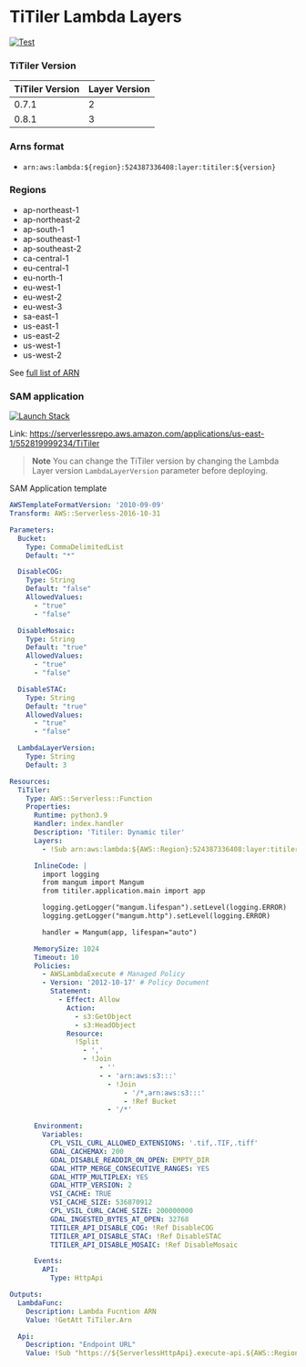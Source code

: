 # TiTiler Lambda Layers

<a href="https://github.com/lambgeo/titiler-layer/actions?query=workflow%3ACI" target="_blank">
    <img src="https://github.com/lambgeo/titiler-layer/workflows/CI/badge.svg" alt="Test">
</a>

### TiTiler Version

| TiTiler Version | Layer Version |
|               --|             --|
|           0.7.1 |             2 |
|           0.8.1 |             3 |

### Arns format

- `arn:aws:lambda:${region}:524387336408:layer:titiler:${version}`

### Regions
- ap-northeast-1
- ap-northeast-2
- ap-south-1
- ap-southeast-1
- ap-southeast-2
- ca-central-1
- eu-central-1
- eu-north-1
- eu-west-1
- eu-west-2
- eu-west-3
- sa-east-1
- us-east-1
- us-east-2
- us-west-1
- us-west-2

See [full list of ARN](/arns.json)


### SAM application

<p><a href="https://console.aws.amazon.com/lambda/home?#/create/app?applicationId=arn:aws:serverlessrepo:us-east-1:552819999234:applications/TiTiler" rel="noreferrer"><img src="https://cdn.rawgit.com/buildkite/cloudformation-launch-stack-button-svg/master/launch-stack.svg" alt="Launch Stack"></a></p>

Link: https://serverlessrepo.aws.amazon.com/applications/us-east-1/552819999234/TiTiler

> **Note**
> You can change the TiTiler version by changing the Lambda Layer version `LambdaLayerVersion` parameter before deploying.

SAM Application template
```yml
AWSTemplateFormatVersion: '2010-09-09'
Transform: AWS::Serverless-2016-10-31

Parameters:
  Bucket:
    Type: CommaDelimitedList
    Default: "*"

  DisableCOG:
    Type: String
    Default: "false"
    AllowedValues:
      - "true"
      - "false"

  DisableMosaic:
    Type: String
    Default: "true"
    AllowedValues:
      - "true"
      - "false"

  DisableSTAC:
    Type: String
    Default: "true"
    AllowedValues:
      - "true"
      - "false"

  LambdaLayerVersion:
    Type: String
    Default: 3

Resources:
  TiTiler:
    Type: AWS::Serverless::Function
    Properties:
      Runtime: python3.9
      Handler: index.handler
      Description: 'Titiler: Dynamic tiler'
      Layers:
        - !Sub arn:aws:lambda:${AWS::Region}:524387336408:layer:titiler:${LambdaLayerVersion}

      InlineCode: |
        import logging
        from mangum import Mangum
        from titiler.application.main import app

        logging.getLogger("mangum.lifespan").setLevel(logging.ERROR)
        logging.getLogger("mangum.http").setLevel(logging.ERROR)

        handler = Mangum(app, lifespan="auto")

      MemorySize: 1024
      Timeout: 10
      Policies:
        - AWSLambdaExecute # Managed Policy
        - Version: '2012-10-17' # Policy Document
          Statement:
            - Effect: Allow
              Action:
                - s3:GetObject
                - s3:HeadObject
              Resource:
                !Split
                  - ','
                  - !Join
                      - ''
                      - - 'arn:aws:s3:::'
                        - !Join
                            - '/*,arn:aws:s3:::'
                            - !Ref Bucket
                        - '/*'

      Environment:
        Variables:
          CPL_VSIL_CURL_ALLOWED_EXTENSIONS: '.tif,.TIF,.tiff'
          GDAL_CACHEMAX: 200
          GDAL_DISABLE_READDIR_ON_OPEN: EMPTY_DIR
          GDAL_HTTP_MERGE_CONSECUTIVE_RANGES: YES
          GDAL_HTTP_MULTIPLEX: YES
          GDAL_HTTP_VERSION: 2
          VSI_CACHE: TRUE
          VSI_CACHE_SIZE: 536870912
          CPL_VSIL_CURL_CACHE_SIZE: 200000000
          GDAL_INGESTED_BYTES_AT_OPEN: 32768
          TITILER_API_DISABLE_COG: !Ref DisableCOG
          TITILER_API_DISABLE_STAC: !Ref DisableSTAC
          TITILER_API_DISABLE_MOSAIC: !Ref DisableMosaic

      Events:
        API:
          Type: HttpApi

Outputs:
  LambdaFunc:
    Description: Lambda Fucntion ARN
    Value: !GetAtt TiTiler.Arn

  Api:
    Description: "Endpoint URL"
    Value: !Sub "https://${ServerlessHttpApi}.execute-api.${AWS::Region}.amazonaws.com/"
```
